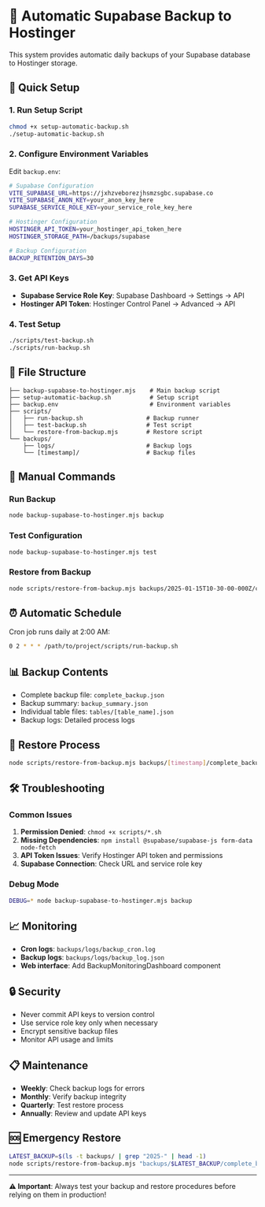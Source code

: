 # 🔄 Automatic Supabase Backup to Hostinger

This system provides automatic daily backups of your Supabase database to Hostinger storage.

## 🚀 Quick Setup

### 1. Run Setup Script
```bash
chmod +x setup-automatic-backup.sh
./setup-automatic-backup.sh
```

### 2. Configure Environment Variables
Edit `backup.env`:
```bash
# Supabase Configuration
VITE_SUPABASE_URL=https://jxhzveborezjhsmzsgbc.supabase.co
VITE_SUPABASE_ANON_KEY=your_anon_key_here
SUPABASE_SERVICE_ROLE_KEY=your_service_role_key_here

# Hostinger Configuration
HOSTINGER_API_TOKEN=your_hostinger_api_token_here
HOSTINGER_STORAGE_PATH=/backups/supabase

# Backup Configuration
BACKUP_RETENTION_DAYS=30
```

### 3. Get API Keys
- **Supabase Service Role Key**: Supabase Dashboard → Settings → API
- **Hostinger API Token**: Hostinger Control Panel → Advanced → API

### 4. Test Setup
```bash
./scripts/test-backup.sh
./scripts/run-backup.sh
```

## 📁 File Structure
```
├── backup-supabase-to-hostinger.mjs    # Main backup script
├── setup-automatic-backup.sh           # Setup script
├── backup.env                          # Environment variables
├── scripts/
│   ├── run-backup.sh                  # Backup runner
│   ├── test-backup.sh                 # Test script
│   └── restore-from-backup.mjs        # Restore script
└── backups/
    ├── logs/                          # Backup logs
    └── [timestamp]/                   # Backup files
```

## 🔧 Manual Commands

### Run Backup
```bash
node backup-supabase-to-hostinger.mjs backup
```

### Test Configuration
```bash
node backup-supabase-to-hostinger.mjs test
```

### Restore from Backup
```bash
node scripts/restore-from-backup.mjs backups/2025-01-15T10-30-00-000Z/complete_backup.json
```

## ⏰ Automatic Schedule
Cron job runs daily at 2:00 AM:
```bash
0 2 * * * /path/to/project/scripts/run-backup.sh
```

## 📊 Backup Contents
- Complete backup file: `complete_backup.json`
- Backup summary: `backup_summary.json`
- Individual table files: `tables/[table_name].json`
- Backup logs: Detailed process logs

## 🔄 Restore Process
```bash
node scripts/restore-from-backup.mjs backups/[timestamp]/complete_backup.json
```

## 🛠️ Troubleshooting

### Common Issues
1. **Permission Denied**: `chmod +x scripts/*.sh`
2. **Missing Dependencies**: `npm install @supabase/supabase-js form-data node-fetch`
3. **API Token Issues**: Verify Hostinger API token and permissions
4. **Supabase Connection**: Check URL and service role key

### Debug Mode
```bash
DEBUG=* node backup-supabase-to-hostinger.mjs backup
```

## 📈 Monitoring
- **Cron logs**: `backups/logs/backup_cron.log`
- **Backup logs**: `backups/logs/backup_log.json`
- **Web interface**: Add BackupMonitoringDashboard component

## 🔒 Security
- Never commit API keys to version control
- Use service role key only when necessary
- Encrypt sensitive backup files
- Monitor API usage and limits

## 📋 Maintenance
- **Weekly**: Check backup logs for errors
- **Monthly**: Verify backup integrity
- **Quarterly**: Test restore process
- **Annually**: Review and update API keys

## 🆘 Emergency Restore
```bash
LATEST_BACKUP=$(ls -t backups/ | grep "2025-" | head -1)
node scripts/restore-from-backup.mjs "backups/$LATEST_BACKUP/complete_backup.json"
```

---

**⚠️ Important**: Always test your backup and restore procedures before relying on them in production! 